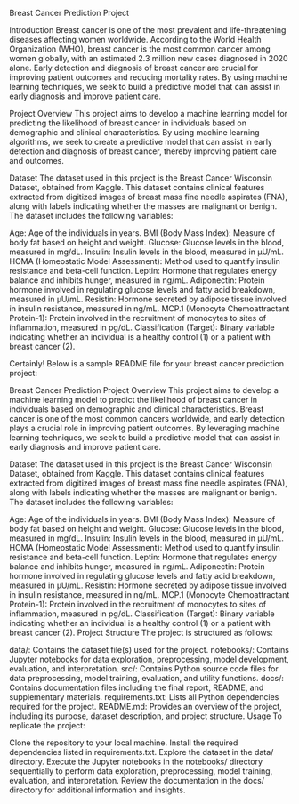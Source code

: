 Breast Cancer Prediction Project


Introduction
Breast cancer is one of the most prevalent and life-threatening diseases affecting women worldwide. According to the World Health Organization (WHO), breast cancer is the most common cancer among women globally, with an estimated 2.3 million new cases diagnosed in 2020 alone. Early detection and diagnosis of breast cancer are crucial for improving patient outcomes and reducing mortality rates. By using machine learning techniques, we seek to build a predictive model that can assist in early diagnosis and improve patient care.

Project Overview
This project aims to develop a machine learning model for predicting the likelihood of breast cancer in individuals based on demographic and clinical characteristics. By using machine learning algorithms, we seek to create a predictive model that can assist in early detection and diagnosis of breast cancer, thereby improving patient care and outcomes.

Dataset
The dataset used in this project is the Breast Cancer Wisconsin Dataset, obtained from Kaggle. This dataset contains clinical features extracted from digitized images of breast mass fine needle aspirates (FNA), along with labels indicating whether the masses are malignant or benign. The dataset includes the following variables:

Age: Age of the individuals in years.
BMI (Body Mass Index): Measure of body fat based on height and weight.
Glucose: Glucose levels in the blood, measured in mg/dL.
Insulin: Insulin levels in the blood, measured in µU/mL.
HOMA (Homeostatic Model Assessment): Method used to quantify insulin resistance and beta-cell function.
Leptin: Hormone that regulates energy balance and inhibits hunger, measured in ng/mL.
Adiponectin: Protein hormone involved in regulating glucose levels and fatty acid breakdown, measured in µU/mL.
Resistin: Hormone secreted by adipose tissue involved in insulin resistance, measured in ng/mL.
MCP.1 (Monocyte Chemoattractant Protein-1): Protein involved in the recruitment of monocytes to sites of inflammation, measured in pg/dL.
Classification (Target): Binary variable indicating whether an individual is a healthy control (1) or a patient with breast cancer (2).






Certainly! Below is a sample README file for your breast cancer prediction project:

Breast Cancer Prediction Project
Overview
This project aims to develop a machine learning model to predict the likelihood of breast cancer in individuals based on demographic and clinical characteristics. Breast cancer is one of the most common cancers worldwide, and early detection plays a crucial role in improving patient outcomes. By leveraging machine learning techniques, we seek to build a predictive model that can assist in early diagnosis and improve patient care.

Dataset
The dataset used in this project is the Breast Cancer Wisconsin Dataset, obtained from Kaggle. This dataset contains clinical features extracted from digitized images of breast mass fine needle aspirates (FNA), along with labels indicating whether the masses are malignant or benign. The dataset includes the following variables:

Age: Age of the individuals in years.
BMI (Body Mass Index): Measure of body fat based on height and weight.
Glucose: Glucose levels in the blood, measured in mg/dL.
Insulin: Insulin levels in the blood, measured in µU/mL.
HOMA (Homeostatic Model Assessment): Method used to quantify insulin resistance and beta-cell function.
Leptin: Hormone that regulates energy balance and inhibits hunger, measured in ng/mL.
Adiponectin: Protein hormone involved in regulating glucose levels and fatty acid breakdown, measured in µU/mL.
Resistin: Hormone secreted by adipose tissue involved in insulin resistance, measured in ng/mL.
MCP.1 (Monocyte Chemoattractant Protein-1): Protein involved in the recruitment of monocytes to sites of inflammation, measured in pg/dL.
Classification (Target): Binary variable indicating whether an individual is a healthy control (1) or a patient with breast cancer (2).
Project Structure
The project is structured as follows:

data/: Contains the dataset file(s) used for the project.
notebooks/: Contains Jupyter notebooks for data exploration, preprocessing, model development, evaluation, and interpretation.
src/: Contains Python source code files for data preprocessing, model training, evaluation, and utility functions.
docs/: Contains documentation files including the final report, README, and supplementary materials.
requirements.txt: Lists all Python dependencies required for the project.
README.md: Provides an overview of the project, including its purpose, dataset description, and project structure.
Usage
To replicate the project:

Clone the repository to your local machine.
Install the required dependencies listed in requirements.txt.
Explore the dataset in the data/ directory.
Execute the Jupyter notebooks in the notebooks/ directory sequentially to perform data exploration, preprocessing, model training, evaluation, and interpretation.
Review the documentation in the docs/ directory for additional information and insights.
